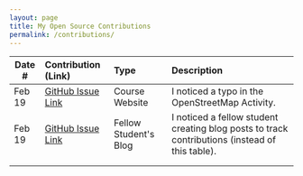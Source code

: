 ```yaml
---
layout: page
title: My Open Source Contributions
permalink: /contributions/
---
```


<!--
Type of the contribution should be "Wikipedia edit", "OpenStreet Map feature", "Documentation", "Course website", "Blog",
"Browser Add-on", etc.

The description should include a brief summary of what you did.

The link should bring us to a public page that shows your contribution. 

Replace the first row with your own contribution. 

-->





| Date #       | Contribution (Link)  | Type  | Description |
|---|:---|:---|:---|
| Feb 19   | [GitHub Issue Link](https://github.com/joannakl/ossd/issues/52)    | Course Website    |   I noticed a typo in the OpenStreetMap Activity.    |
| Feb 19   | [GitHub Issue Link](https://github.com/joannakl/ossd/issues/53)    | Fellow Student's Blog    |   I noticed a fellow student creating blog posts to track contributions (instead of this table).    |
|     |     |     |      |
|     |     |     |      |
